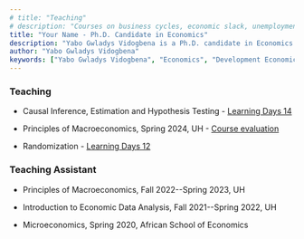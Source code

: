 ```yaml
---
# title: "Teaching"
# description: "Courses on business cycles, economic slack, unemployment, macroeconomics, and mathematical methods. For undergraduate and graduate students."
title: "Your Name - Ph.D. Candidate in Economics"
description: "Yabo Gwladys Vidogbena is a Ph.D. candidate in Economics at the University of Houston, specializing in development economics and education. Yabo Gwladys Vidogbena is on the job market 2024-2025"
author: "Yabo Gwladys Vidogbena"
keywords: ["Yabo Gwladys Vidogbena", "Economics", "Development Economics", "University of Houston"]
---
```


### Teaching

+ Causal Inference, Estimation and Hypothesis Testing - [Learning Days 14](https://egap.org/project/learning-days-14-west-africa-regional-hub-workshop/)

+ Principles of Macroeconomics, Spring 2024, UH - [Course evaluation](2220_10848_Course_Evaluation_Report.pdf)

+ Randomization - [Learning Days 12](https://egap.org/project/learning-days-12-west-africa-regional-hub-workshop/)


### Teaching Assistant

+ Principles of Macroeconomics, Fall 2022--Spring 2023, UH

+ Introduction to Economic Data Analysis, Fall 2021--Spring 2022, UH

+ Microeconomics, Spring 2020, African School of Economics